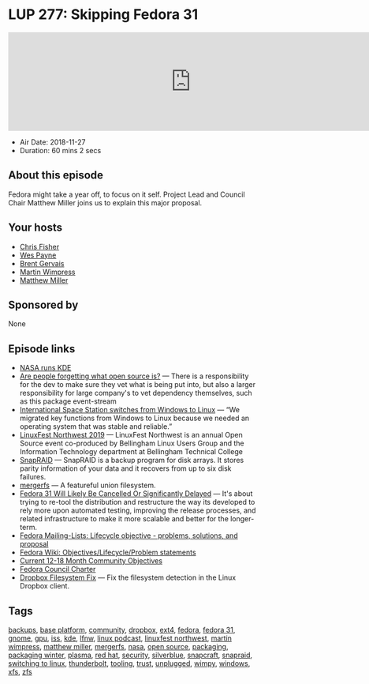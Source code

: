 # LUP 277: Skipping Fedora 31

<iframe src="https://player.fireside.fm/v2/RUkczH-V+KTeN39YK?theme=dark" width="740" height="200" frameborder="0" scrolling="no"></iframe>

* Air Date: 2018-11-27
* Duration: 60 mins 2 secs

## About this episode

Fedora might take a year off, to focus on it self. Project Lead and Council Chair Matthew Miller joins us to explain this major proposal.

## Your hosts
* [Chris Fisher](https://linuxunplugged.com/hosts/chrislas)
* [Wes Payne](https://linuxunplugged.com/hosts/wes)
* [Brent Gervais](https://linuxunplugged.com/guests/brentgervais)
* [Martin Wimpress](https://linuxunplugged.com/guests/martinwimpress)
* [Matthew Miller](https://linuxunplugged.com/guests/matthewmiller)

## Sponsored by

None



## Episode links

  * [NASA runs KDE](https://i.redd.it/74d2j8fffq021.png "NASA runs KDE")
  * [Are people forgetting what open source is?](https://www.reddit.com/r/linux/comments/a0vpub/are_people_forgetting_what_open_source_is_about/?st=JP01R9TD&sh=1439a97a "Are people forgetting what open source is?") — There is a responsibility for the dev to make sure they vet what is being put into, but also a larger responsibility for large company's to vet dependency themselves, such as this package event-stream 
  * [International Space Station switches from Windows to Linux](https://www.extremetech.com/extreme/155392-international-space-station-switches-from-windows-to-linux-for-improved-reliability "International Space Station switches from Windows to Linux") — “We migrated key functions from Windows to Linux because we needed an operating system that was stable and reliable.”
  * [LinuxFest Northwest 2019](https://www.linuxfestnorthwest.org/conferences/2019 "LinuxFest Northwest 2019") — LinuxFest Northwest is an annual Open Source event co-produced by Bellingham Linux Users Group and the Information Technology department at Bellingham Technical College
  * [SnapRAID](https://www.snapraid.it/ "SnapRAID") — SnapRAID is a backup program for disk arrays. It stores parity information of your data and it recovers from up to six disk failures. 
  * [mergerfs](https://github.com/trapexit/mergerfs "mergerfs") — A featureful union filesystem.
  * [Fedora 31 Will Likely Be Cancelled Or Significantly Delayed](https://www.phoronix.com/scan.php?page=news_item&px=Fedora-31-Changes-Ahead "Fedora 31 Will Likely Be Cancelled Or Significantly Delayed") — It's about trying to re-tool the distribution and restructure the way its developed to rely more upon automated testing, improving the release processes, and related infrastructure to make it more scalable and better for the longer-term.
  * [Fedora Mailing-Lists: Lifecycle objective - problems, solutions, and proposal](https://lists.fedoraproject.org/archives/list/devel@lists.fedoraproject.org/thread/G5GMQZ5OY444EIGT2TJVP45N2NNXUBMK/ "Fedora Mailing-Lists: Lifecycle objective - problems, solutions, and proposal")
  * [Fedora Wiki: Objectives/Lifecycle/Problem statements](https://fedoraproject.org/wiki/Objectives/Lifecycle/Problem_statements "Fedora Wiki: Objectives/Lifecycle/Problem statements")
  * [Current 12-18 Month Community Objectives](https://docs.fedoraproject.org/en-US/project/objectives/ "Current 12-18 Month Community Objectives")
  * [Fedora Council Charter](https://docs.fedoraproject.org/en-US/council/ "Fedora Council Charter")
  * [Dropbox Filesystem Fix](https://github.com/dark/dropbox-filesystem-fix "Dropbox Filesystem Fix") — Fix the filesystem detection in the Linux Dropbox client.



## Tags

[backups](https://linuxunplugged.com/tags/backups), [base platform](https://linuxunplugged.com/tags/base%20platform), [community](https://linuxunplugged.com/tags/community), [dropbox](https://linuxunplugged.com/tags/dropbox), [ext4](https://linuxunplugged.com/tags/ext4), [fedora](https://linuxunplugged.com/tags/fedora), [fedora 31](https://linuxunplugged.com/tags/fedora%2031), [gnome](https://linuxunplugged.com/tags/gnome), [gpu](https://linuxunplugged.com/tags/gpu), [iss](https://linuxunplugged.com/tags/iss), [kde](https://linuxunplugged.com/tags/kde), [lfnw](https://linuxunplugged.com/tags/lfnw), [linux podcast](https://linuxunplugged.com/tags/linux%20podcast), [linuxfest northwest](https://linuxunplugged.com/tags/linuxfest%20northwest), [martin wimpress](https://linuxunplugged.com/tags/martin%20wimpress), [matthew miller](https://linuxunplugged.com/tags/matthew%20miller), [mergerfs](https://linuxunplugged.com/tags/mergerfs), [nasa](https://linuxunplugged.com/tags/nasa), [open source](https://linuxunplugged.com/tags/open%20source), [packaging](https://linuxunplugged.com/tags/packaging), [packaging winter](https://linuxunplugged.com/tags/packaging%20winter), [plasma](https://linuxunplugged.com/tags/plasma), [red hat](https://linuxunplugged.com/tags/red%20hat), [security](https://linuxunplugged.com/tags/security), [silverblue](https://linuxunplugged.com/tags/silverblue), [snapcraft](https://linuxunplugged.com/tags/snapcraft), [snapraid](https://linuxunplugged.com/tags/snapraid), [switching to linux](https://linuxunplugged.com/tags/switching%20to%20linux), [thunderbolt](https://linuxunplugged.com/tags/thunderbolt), [tooling](https://linuxunplugged.com/tags/tooling), [trust](https://linuxunplugged.com/tags/trust), [unplugged](https://linuxunplugged.com/tags/unplugged), [wimpy](https://linuxunplugged.com/tags/wimpy), [windows](https://linuxunplugged.com/tags/windows), [xfs](https://linuxunplugged.com/tags/xfs), [zfs](https://linuxunplugged.com/tags/zfs)